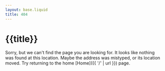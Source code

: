 ```yaml
---
layout: base.liquid
title: 404
---
```


# {{title}}

Sorry, but we can't find the page you are looking for. It looks like nothing was found at this location. Maybe the address was mistyped, or its location moved. Try returning to the home [Home]({{ '/' | url }}) page.